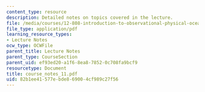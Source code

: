 ```yaml
---
content_type: resource
description: Detailed notes on topics covered in the lecture.
file: /media/courses/12-808-introduction-to-observational-physical-oceanography-fall-2004/82b1ee41577ebde869004cf989c27f56_course_notes_11.pdf
file_type: application/pdf
learning_resource_types:
- Lecture Notes
ocw_type: OCWFile
parent_title: Lecture Notes
parent_type: CourseSection
parent_uid: ef93ed20-a1f6-8ea8-7852-0c708fa9bcf9
resourcetype: Document
title: course_notes_11.pdf
uid: 82b1ee41-577e-bde8-6900-4cf989c27f56
---
```

